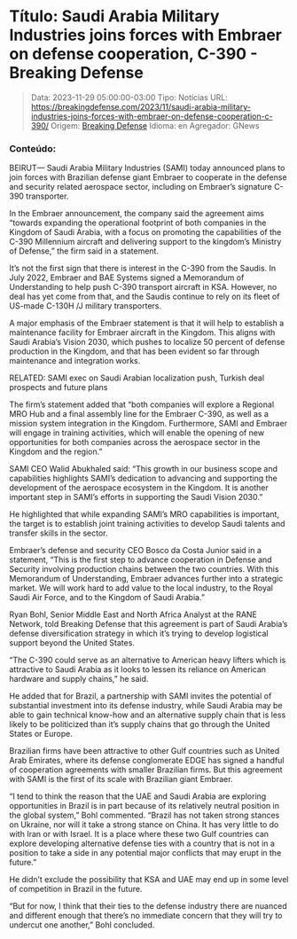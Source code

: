 # Título: Saudi Arabia Military Industries joins forces with Embraer on defense cooperation, C-390 - Breaking Defense

>Data: 2023-11-29 05:00:00-03:00
>Tipo: Notícias
>URL: https://breakingdefense.com/2023/11/saudi-arabia-military-industries-joins-forces-with-embraer-on-defense-cooperation-c-390/
>Origem: [Breaking Defense](https://breakingdefense.com)
>Idioma: en
>Agregador: GNews

### Conteúdo:

BEIRUT— Saudi Arabia Military Industries (SAMI) today announced plans to join forces with Brazilian defense giant Embraer to cooperate in the defense and security related aerospace sector, including on Embraer’s signature C-390 transporter.

In the Embraer announcement, the company said the agreement aims “towards expanding the operational footprint of both companies in the Kingdom of Saudi Arabia, with a focus on promoting the capabilities of the C-390 Millennium aircraft and delivering support to the kingdom’s Ministry of Defense,” the firm said in a statement.

It’s not the first sign that there is interest in the C-390 from the Saudis. In July 2022, Embraer and BAE Systems signed a Memorandum of Understanding to help push C-390 transport aircraft in KSA. However, no deal has yet come from that, and the Saudis continue to rely on its fleet of US-made C-130H /J military transporters.

A major emphasis of the Embraer statement is that it will help to establish a maintenance facility for Embraer aircraft in the Kingdom. This aligns with Saudi Arabia’s Vision 2030, which pushes to localize 50 percent of defense production in the Kingdom, and that has been evident so far through maintenance and integration works.

RELATED: SAMI exec on Saudi Arabian localization push, Turkish deal prospects and future plans

The firm’s statement added that “both companies will explore a Regional MRO Hub and a final assembly line for the Embraer C-390, as well as a mission system integration in the Kingdom. Furthermore, SAMI and Embraer will engage in training activities, which will enable the opening of new opportunities for both companies across the aerospace sector in the Kingdom and the region.”

SAMI CEO Walid Abukhaled said: “This growth in our business scope and capabilities highlights SAMI’s dedication to advancing and supporting the development of the aerospace ecosystem in the Kingdom. It is another important step in SAMI’s efforts in supporting the Saudi Vision 2030.”

He highlighted that while expanding SAMI’s MRO capabilities is important, the target is to establish joint training activities to develop Saudi talents and transfer skills in the sector.

Embraer’s defense and security CEO Bosco da Costa Junior said in a statement, “This is the first step to advance cooperation in Defense and Security involving production chains between the two countries. With this Memorandum of Understanding, Embraer advances further into a strategic market. We will work hard to add value to the local industry, to the Royal Saudi Air Force, and to the Kingdom of Saudi Arabia.”

Ryan Bohl, Senior Middle East and North Africa Analyst at the RANE Network, told Breaking Defense that this agreement is part of Saudi Arabia’s defense diversification strategy in which it’s trying to develop logistical support beyond the United States.

“The C-390 could serve as an alternative to American heavy lifters which is attractive to Saudi Arabia as it looks to lessen its reliance on American hardware and supply chains,” he said.

He added that for Brazil, a partnership with SAMI invites the potential of substantial investment into its defense industry, while Saudi Arabia may be able to gain technical know-how and an alternative supply chain that is less likely to be politicized than it’s supply chains that go through the United States or Europe.

Brazilian firms have been attractive to other Gulf countries such as United Arab Emirates, where its defense conglomerate EDGE has signed a handful of cooperation agreements with smaller Brazilian firms. But this agreement with SAMI is the first of its scale with Brazilian giant Embraer.

“I tend to think the reason that the UAE and Saudi Arabia are exploring opportunities in Brazil is in part because of its relatively neutral position in the global system,” Bohl commented. “Brazil has not taken strong stances on Ukraine, nor will it take a strong stance on China. It has very little to do with Iran or with Israel. It is a place where these two Gulf countries can explore developing alternative defense ties with a country that is not in a position to take a side in any potential major conflicts that may erupt in the future.”

He didn’t exclude the possibility that KSA and UAE may end up in some level of competition in Brazil in the future.

“But for now, I think that their ties to the defense industry there are nuanced and different enough that there’s no immediate concern that they will try to undercut one another,” Bohl concluded.
